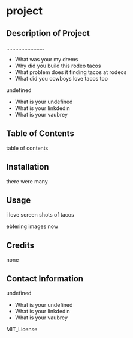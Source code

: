 # project

  

  ## Description of Project 
  .........................
  
  - What was your my drems
  - Why did you build this rodeo tacos
  - What problem does it finding tacos at rodeos
  - What did you cowboys love tacos too 
  

  undefined
  - What is your undefined
  - What is your linkdedin
  - What is your vaubrey
  
  
  ## Table of Contents
  table of contents 


  ## Installation
  there were many
   
  
  ## Usage
  i love screen shots of tacos 


  ebtering images now
      
  
  
  ## Credits
  none 
  


  ## Contact Information
  undefined
  - What is your undefined
  - What is your linkdedin
  - What is your vaubrey

  
  MIT_License
  
  
  